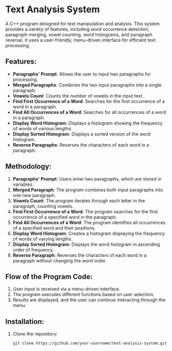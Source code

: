 # Text Analysis System

A C++ program designed for text manipulation and analysis. This system provides a variety of features, including word occurrence detection, paragraph merging, vowel counting, word histograms, and paragraph reversal. It uses a user-friendly, menu-driven interface for efficient text processing.

## Features:
- **Paragraphs’ Prompt**: Allows the user to input two paragraphs for processing.
- **Merged Paragraphs**: Combines the two input paragraphs into a single paragraph.
- **Vowels Count**: Counts the number of vowels in the input text.
- **Find First Occurrence of a Word**: Searches for the first occurrence of a word in a paragraph.
- **Find All Occurrences of a Word**: Searches for all occurrences of a word in a paragraph.
- **Display Word Histogram**: Displays a histogram showing the frequency of words of various lengths.
- **Display Sorted Histogram**: Displays a sorted version of the word histogram.
- **Reverse Paragraphs**: Reverses the characters of each word in a paragraph.

## Methodology:
1. **Paragraphs’ Prompt**: Users enter two paragraphs, which are stored in variables.
2. **Merged Paragraph**: The program combines both input paragraphs into one new paragraph.
3. **Vowels Count**: The program iterates through each letter in the paragraph, counting vowels.
4. **Find First Occurrence of a Word**: The program searches for the first occurrence of a specified word in the paragraph.
5. **Find All Occurrences of a Word**: The program identifies all occurrences of a specified word and their positions.
6. **Display Word Histogram**: Creates a histogram displaying the frequency of words of varying lengths.
7. **Display Sorted Histogram**: Displays the word histogram in ascending order of frequency.
8. **Reverse Paragraph**: Reverses the characters of each word in a paragraph without changing the word order.

## Flow of the Program Code:
1. User input is received via a menu-driven interface.
2. The program executes different functions based on user selection.
3. Results are displayed, and the user can continue interacting through the menu.

## Installation:
1. Clone the repository:
   ```bash
   git clone https://github.com/your-username/text-analysis-system.git
